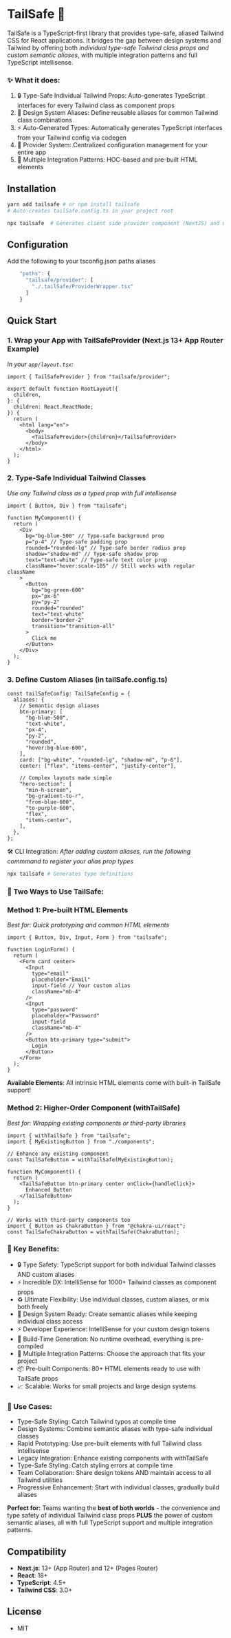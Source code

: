 # TailSafe 🦈

TailSafe is a TypeScript-first library that provides type-safe, aliased Tailwind CSS for React applications. It bridges the gap between design systems and Tailwind by offering both _individual type-safe Tailwind class props and custom semantic aliases_, with multiple integration patterns and full TypeScript intellisense.

### ✨ What it does:

1. 🔒 Type-Safe Individual Tailwind Props: Auto-generates TypeScript interfaces for every Tailwind class as component props
2. 🎨 Design System Aliases: Define reusable aliases for common Tailwind class combinations
3. ⚡ Auto-Generated Types: Automatically generates TypeScript interfaces from your Tailwind config via codegen
4. 🎯 Provider System: Centralized configuration management for your entire app
5. 🧩 Multiple Integration Patterns: HOC-based and pre-built HTML elements

## Installation

```bash
yarn add tailsafe # or npm install tailsafe
# Auto-creates tailSafe.config.ts in your project root

npx tailsafe  # Generates client side provider component (NextJS) and user custom alias types
```

## Configuration

Add the following to your tsconfig.json paths aliases

```ts
    "paths": {
      "tailsafe/provider": [
        "./.tailSafe/ProviderWrapper.tsx"
      ]
    }
```

## Quick Start

### 1. Wrap your App with TailSafeProvider (Next.js 13+ App Router Example)

_In your `app/layout.tsx`:_

```tsx
import { TailSafeProvider } from "tailsafe/provider";

export default function RootLayout({
  children,
}: {
  children: React.ReactNode;
}) {
  return (
    <html lang="en">
      <body>
        <TailSafeProvider>{children}</TailSafeProvider>
      </body>
    </html>
  );
}
```

### 2. Type-Safe Individual Tailwind Classes

_Use any Tailwind class as a typed prop with full intellisense_

```tsx
import { Button, Div } from "tailsafe";

function MyComponent() {
  return (
    <Div
      bg="bg-blue-500" // Type-safe background prop
      p="p-4" // Type-safe padding prop
      rounded="rounded-lg" // Type-safe border radius prop
      shadow="shadow-md" // Type-safe shadow prop
      text="text-white" // Type-safe text color prop
      className="hover:scale-105" // Still works with regular className
    >
      <Button
        bg="bg-green-600"
        px="px-6"
        py="py-2"
        rounded="rounded"
        text="text-white"
        border="border-2"
        transition="transition-all"
      >
        Click me
      </Button>
    </Div>
  );
}
```

### 3. Define Custom Aliases (in tailSafe.config.ts)

```tsx
const tailSafeConfig: TailSafeConfig = {
  aliases: {
    // Semantic design aliases
    btn-primary: [
      "bg-blue-500",
      "text-white",
      "px-4",
      "py-2",
      "rounded",
      "hover:bg-blue-600",
    ],
    card: ["bg-white", "rounded-lg", "shadow-md", "p-6"],
    center: ["flex", "items-center", "justify-center"],

    // Complex layouts made simple
    "hero-section": [
      "min-h-screen",
      "bg-gradient-to-r",
      "from-blue-600",
      "to-purple-600",
      "flex",
      "items-center",
    ],
  },
};
```

🛠 CLI Integration:
_After adding custom aliases, run the following commmand to register your alias prop types_

```bash
npx tailsafe # Generates type definitions
```

### 🎯 Two Ways to Use TailSafe:

### Method 1: Pre-built HTML Elements

_Best for: Quick prototyping and common HTML elements_

```tsx
import { Button, Div, Input, Form } from "tailsafe";

function LoginForm() {
  return (
    <Form card center>
      <Input
        type="email"
        placeholder="Email"
        input-field // Your custom alias
        className="mb-4"
      />
      <Input
        type="password"
        placeholder="Password"
        input-field
        className="mb-4"
      />
      <Button btn-primary type="submit">
        Login
      </Button>
    </Form>
  );
}
```

**Available Elements**: All intrinsic HTML elements come with built-in TailSafe support!

### Method 2: Higher-Order Component (withTailSafe)

_Best for: Wrapping existing components or third-party libraries_

```tsx
import { withTailSafe } from "tailsafe";
import { MyExistingButton } from "./components";

// Enhance any existing component
const TailSafeButton = withTailSafe(MyExistingButton);

function MyComponent() {
  return (
    <TailSafeButton btn-primary center onClick={handleClick}>
      Enhanced Button
    </TailSafeButton>
  );
}

// Works with third-party components too
import { Button as ChakraButton } from "@chakra-ui/react";
const TailSafeChakraButton = withTailSafe(ChakraButton);
```

### 🎯 Key Benefits:

- 🔒 Type Safety: TypeScript support for both individual Tailwind classes AND custom aliases
- ⚡ Incredible DX: IntelliSense for 1000+ Tailwind classes as component props
- ♻️ Ultimate Flexibility: Use individual classes, custom aliases, or mix both freely
- 🎨 Design System Ready: Create semantic aliases while keeping individual class access
- ⚡ Developer Experience: IntelliSense for your custom design tokens
- 🔧 Build-Time Generation: No runtime overhead, everything is pre-compiled
- 🧩 Multiple Integration Patterns: Choose the approach that fits your project
- 📦 Pre-built Components: 80+ HTML elements ready to use with TailSafe props
- 📈 Scalable: Works for small projects and large design systems

### 🚀 Use Cases:

- Type-Safe Styling: Catch Tailwind typos at compile time
- Design Systems: Combine semantic aliases with type-safe individual classes
- Rapid Prototyping: Use pre-built elements with full Tailwind class intellisense
- Legacy Integration: Enhance existing components with withTailSafe
- Type-Safe Styling: Catch styling errors at compile time
- Team Collaboration: Share design tokens AND maintain access to all Tailwind utilities
- Progressive Enhancement: Start with individual classes, gradually build aliases

**Perfect for:** Teams wanting the **best of both worlds** - the convenience and type safety of individual Tailwind class props **PLUS** the power of custom semantic aliases, all with full TypeScript support and multiple integration patterns.

## Compatibility

- **Next.js**: 13+ (App Router) and 12+ (Pages Router)
- **React**: 18+
- **TypeScript**: 4.5+
- **Tailwind CSS**: 3.0+

## License

- MIT
